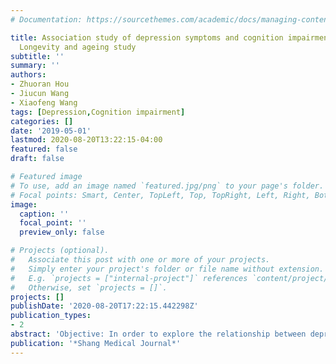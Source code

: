 ```yaml
---
# Documentation: https://sourcethemes.com/academic/docs/managing-content/

title: Association study of depression symptoms and cognition impairment in Rugao
  Longevity and ageing study
subtitle: ''
summary: ''
authors:
- Zhuoran Hou
- Jiucun Wang
- Xiaofeng Wang
tags: [Depression,Cognition impairment]
categories: []
date: '2019-05-01'
lastmod: 2020-08-20T13:22:15-04:00
featured: false
draft: false

# Featured image
# To use, add an image named `featured.jpg/png` to your page's folder.
# Focal points: Smart, Center, TopLeft, Top, TopRight, Left, Right, BottomLeft, Bottom, BottomRight.
image:
  caption: ''
  focal_point: ''
  preview_only: false

# Projects (optional).
#   Associate this post with one or more of your projects.
#   Simply enter your project's folder or file name without extension.
#   E.g. `projects = ["internal-project"]` references `content/project/deep-learning/index.md`.
#   Otherwise, set `projects = []`.
projects: []
publishDate: '2020-08-20T17:22:15.442298Z'
publication_types:
- 2
abstract: 'Objective: In order to explore the relationship between depression symptoms and cognition impairment in the elderly in China. Methods: The data is from the Rugao Longevity and Ageing Study (RuLAS), including 1526 older people. We collected the demographic data and used Geriatric Depression Scale (GDS-15) to access the depression symptoms and Mini–Mental State Examination (MMSE) to evaluate the cognition in the participants. We used linear regression to analyze the relationship between GDS scores and MMSE score. Moreover, based on the grouping of education levels, we used logistic regression calculate the odds ratios for depression symptoms to cognition impairment. All the results were adjusted by adding demographic covariates. Results: In the crude model, we found that the GDS scores were significantly associated with MMSE scores (p<0.001, β= -0.67), indicating that those with worse depression symptoms also had bad cognitive function. This result was still significant after adjusting covariates. Moreover, we further analyzed the data according to the levels of education. In the crude model, depression symptoms in older adults in the illiterate and primary school groups significantly increase the risk of cognition impairment (illiterate group: OR=2.22, 95% CI,1.45-3.48, p<0.001; primary school group: OR=1.83, 95% CI, 1.08-3.07, p=0.024). The overall result was also significant ( OR=2.20，95%CI, 1.67-2.93, p<0.001). These results did not change after adjusting covariates. All the results above showed that the depression symptoms in the Chinese older people significantly increase the risk of having cognition impairment. Conclusion: Depression symptoms in the elderly significantly increase the risk of cognition impairment in the elderly, and clinical interventions in depression symptoms in the elderly may help prevent and slow down the symptoms of cognitive decline in the elderly.'
publication: '*Shang Medical Journal*'
---
```

